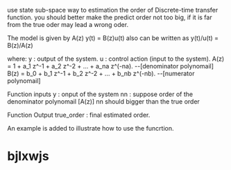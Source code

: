 use state sub-space way to estimation the order of Discrete-time transfer function.
you should better make the predict order not too big, if it is far from the true oder may lead a wrong oder.

The model is given by           A(z) y(t) = B(z)u(t)
also can be written as          y(t)/u(t) = B(z)/A(z)

where:
   y : output of the system.
   u : control action (input to the system).
   A(z) = 1 + a_1 z^-1 + a_2 z^-2 + ... + a_na z^(-na). 
   --[denominator polynomail]
   B(z) = b_0 + b_1 z^-1 + b_2 z^-2 + ... + b_nb z^(-nb). 
   --[numerator polynomail]

Function inputs 
y : onput of the system 
nn : suppose order of the denominator polynomail [A(z)]
     nn should bigger than the true order

Function Output
true_order : final estimated order.

An example is added to illustrate how to use the funcrtion.

# bjlxwjs
